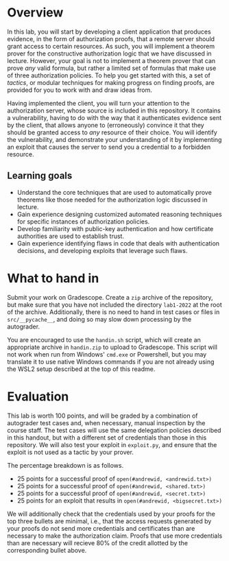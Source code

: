 # Overview

In this lab, you will start by developing a client application that produces evidence, in the form of authorization proofs, that a remote server should grant access to certain resources. As such, you will implement a theorem prover for the constructive authorization logic that we have discussed in lecture. However, your goal is not to implement a theorem prover that can prove *any* valid formula, but rather a limited set of formulas that make use of three authorization policies. To help you get started with this, a set of *tactics*, or modular techniques for making progress on finding proofs, are provided for you to work with and draw ideas from.

Having implemented the client, you will turn your attention to the authorization server, whose source is included in this repository. It contains a vulnerability, having to do with the way that it authenticates evidence sent by the client, that allows anyone to (erroneously) convince it that they should be granted access to *any* resource of their choice. You will identify the vulnerability, and demonstrate your understanding of it by implementing an exploit that causes the server to send you a credential to a forbidden resource.

## Learning goals

* Understand the core techniques that are used to automatically prove theorems like those needed for the authorization logic discussed in lecture.
* Gain experience designing customized automated reasoning techniques for specific instances of authorization policies.
* Develop familiarity with public-key authentication and how certificate authorities are used to establish trust.
* Gain experience identifying flaws in code that deals with authentication decisions, and developing exploits that leverage such flaws.

# What to hand in

Submit your work on Gradescope. Create a `zip` archive of the repository, but make sure that you have not included the directory `lab1-2022` at the root of the archive. Additionally, there is no need to hand in test cases or files in `src/__pycache__`, and doing so may slow down processing by the autograder.

You are encouraged to use the `handin.sh` script, which will create an appropriate archive in `handin.zip` to upload to Gradescope. This script will not work when run from Windows' `cmd.exe` or Powershell, but you may translate it to use native Windows commands if you are not already using the WSL2 setup described at the top of this readme.

# Evaluation

This lab is worth 100 points, and will be graded by a combination of autograder test cases and, when necessary, manual inspection by the course staff. The test cases will use the same delegation policies described in this handout, but with a different set of credentials than those in this repository. We will also test your exploit in `exploit.py`, and ensure that the exploit is not used as a tactic by your prover.

The percentage breakdown is as follows.
* 25 points for a successful proof of `open(#andrewid, <andrewid.txt>)`
* 25 points for a successful proof of `open(#andrewid, <shared.txt>)`
* 25 points for a successful proof of `open(#andrewid, <secret.txt>)`
* 25 points for an exploit that results in `open(#andrewid, <bigsecret.txt>)`

We will additionally check that the credentials used by your proofs for the top three bullets are minimal, i.e., that the access requests generated by your proofs do not send more credentials and certificates than are necessary to make the authorization claim. Proofs that use more credentials than are necessary will recieve 80% of the credit allotted by the corresponding bullet above.
